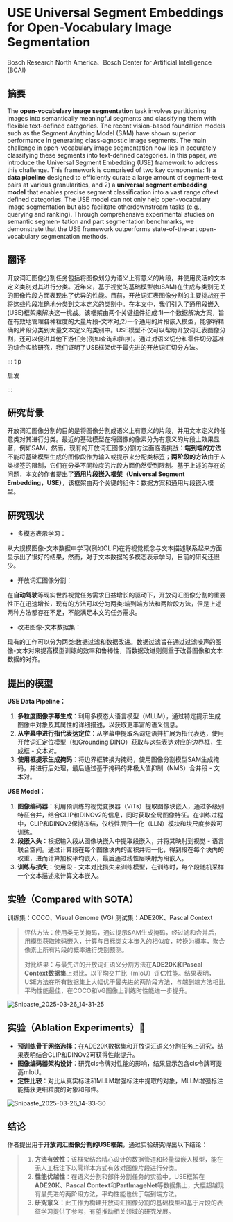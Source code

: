# USE Universal Segment Embeddings for Open-Vocabulary Image Segmentation

<ArticleMetadata/>

Bosch Research North America、Bosch Center for Artificial Intelligence (BCAI)

## 摘要

The **open-vocabulary image segmentation** task involves partitioning images into semantically meaningful segments and classifying them with flexible text-defined categories. The recent vision-based foundation models such as the Segment Anything Model (SAM) have shown superior performance in generating class-agnostic image segments. The main challenge in open-vocabulary image segmentation now lies in accurately classifying these segments into text-defined categories. In this paper, we introduce the Universal Segment Embedding (USE) framework to address this challenge. This framework is comprised of two key components: 1) a **data pipeline** designed to efficiently curate a large amount of segment-text pairs at various granularities, and 2) a **universal segment embedding model** that enables precise segment classification into a vast range oftext defined categories. The USE model can not only help open-vocabulary image segmentation but also facilitate otherdownstream tasks (e.g., querying and ranking). Through comprehensive experimental studies on semantic segmen-
tation and part segmentation benchmarks, we demonstrate that the USE framework outperforms state-of-the-art open-
vocabulary segmentation methods.

## 翻译

开放词汇图像分割任务包括将图像划分为语义上有意义的片段，并使用灵活的文本定义类别对其进行分类。近年来，基于视觉的基础模型(如SAM)在生成与类别无关的图像片段方面表现出了优异的性能。目前，开放词汇表图像分割的主要挑战在于将这些片段准确地分类到文本定义的类别中。在本文中，我们引入了通用段嵌入(USE)框架来解决这一挑战。该框架由两个关键组件组成:1)一个数据解决方案，旨在有效地管理各种粒度的大量片段-文本对;2)一个通用的片段嵌入模型，能够将精确的片段分类到大量文本定义的类别中。USE模型不仅可以帮助开放词汇表图像分割，还可以促进其他下游任务(例如查询和排序)。通过对语义切分和零件切分基准的综合实验研究，我们证明了USE框架优于最先进的开放词汇切分方法。



::: tip

启发

:::

## 研究背景

开放词汇图像分割的目的是将图像分割成语义上有意义的片段，并用文本定义的任意类对其进行分类。最近的基础模型在将图像的像素分为有意义的片段上效果显著，例如SAM，然而，现有的开放词汇图像分割方法面临着挑战：**端到端的方法**不能将基础模型生成的图像段作为输入或提示来分配类标签；**两阶段的方法**由于人类标签的限制，它们在分类不同粒度的片段方面仍然受到限制。基于上述的存在的问题，本文的作者提出了**通用片段嵌入框架（Universal Segment Embedding，USE）**，该框架由两个关键的组件：数据方案和通用片段嵌入模型。

## 研究现状

- 多模态表示学习：


从大规模图像-文本数据中学习(例如CLIP)在将视觉概念与文本描述联系起来方面显示出了很好的结果，然而，对于文本数据的多模态表示学习，目前的研究还很少。



- 开放词汇图像分割：


在**自动驾驶**等现实世界视觉任务需求日益增长的驱动下，开放词汇图像分割的重要性正在迅速增长，现有的方法可以分为两类:端到端方法和两阶段方法，但是上述两种方法都存在不足，不能满足本文的任务需求。





- 改进图像-文本数据集：


现有的工作可以分为两类:数据过滤和数据改进。数据过滤旨在通过过滤噪声的图像-文本对来提高模型训练的效率和鲁棒性，而数据改进则侧重于改善图像和文本数据的对齐。



## 提出的模型



**USE Data Pipeline：**

1. **多粒度图像字幕生成**：利用多模态大语言模型（MLLM），通过特定提示生成图像中对象及其属性的详细描述，以获取更丰富的语义信息。
2. **从字幕中进行指代表达定位**：从字幕中提取名词短语并扩展为指代表达，使用开放词汇定位模型（如Grounding DINO）获取与这些表达对应的边界框，生成框 - 文本对。
3. **使用框提示生成掩码**：将边界框转换为掩码，使用图像分割模型SAM生成掩码，并进行后处理，最后通过基于掩码的非极大值抑制（NMS）合并段 - 文本对。



**USE Model：**

1. **图像编码器**：利用预训练的视觉变换器（ViTs）提取图像块嵌入，通过多级别特征合并，结合CLIP和DINOv2的信息，同时获取全局图像特征。在训练过程中，CLIP和DINOv2保持冻结，仅线性层归一化（LLN）模块和块尺度参数可训练。
2. **段嵌入头**：根据输入段从图像块嵌入中提取段嵌入，并将其映射到视觉 - 语言联合空间。通过计算段在每个图像块内的面积并归一化，得到段在每个块内的权重，进而计算加权平均嵌入，最后通过线性层映射为段嵌入。
3. **训练与损失**：使用段 - 文本对比损失来训练模型，在训练时，每个段随机采样一个文本描述来计算文本嵌入。

## 实验（Compared with SOTA）

训练集：COCO、Visual Genome (VG)       测试集：ADE20K、Pascal Context



> 评估方法：使用类无关掩码，通过提示SAM生成掩码，经过滤和合并后，用模型获取掩码嵌入，计算与目标类文本嵌入的相似度，转换为概率，聚合像素上所有片段的概率进行类别预测。
  >
  > 
  >
  > 对比结果：与最先进的开放词汇语义分割方法在**ADE20K和Pascal Context数据集**上对比，以平均交并比（mIoU）评估性能。结果表明，USE方法在所有数据集上大幅优于最先进的两阶段方法，与端到端方法相比平均性能最佳，在COCO和VG图像上训练时性能进一步提升。





![Snipaste_2025-03-26_14-31-25](https://yangyang666.oss-cn-chengdu.aliyuncs.com/images/Snipaste_2025-03-26_14-31-25.png)





## 实验（Ablation Experiments）:1st_place_medal:



- **预训练骨干网络选择**：在ADE20K数据集和开放词汇语义分割任务上研究，结果表明结合CLIP和DINOv2可获得性能提升。
- **图像编码器架构设计**：研究cls令牌对性能的影响，结果显示包含cls令牌可提高mIoU。
- **定性比较**：对比从真实标注和MLLM增强标注中提取的对象，MLLM增强标注能捕获更细粒度的对象和部件。



![Snipaste_2025-03-26_14-33-30](https://yangyang666.oss-cn-chengdu.aliyuncs.com/images/Snipaste_2025-03-26_14-33-30.png)



## 结论

作者提出用于**开放词汇图像分割的USE框架**，通过实验研究得出以下结论：



 >1. **方法有效性**：该框架结合精心设计的数据管道和轻量级嵌入模型，能在无人工标注下以零样本方式有效对图像片段进行分类。 
 >2. **性能优越性**：在语义分割和部件分割任务的实验中，USE框架在**ADE20K、Pascal Context**和**PartImageNet**等数据集上，大幅超越现有最先进的两阶段方法，平均性能也优于端到端方法。 
 >3. **研究意义**：此工作为构建开放词汇图像分割的基础模型和基于片段的表征学习提供了参考，有望推动相关领域的研究发展。 



